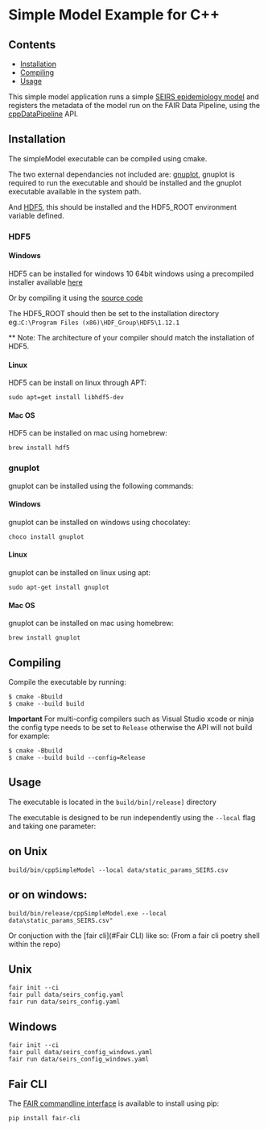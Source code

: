 # Simple Model Example for C++

## Contents
  - [Installation](#installation)
  - [Compiling](#compiling)
  - [Usage](#usage)

This simple model application runs a simple [SEIRS epidemiology model](https://www.nature.com/articles/s41592-020-0856-2) and registers the metadata of the model run on the FAIR Data Pipeline,
using the [cppDataPipeline](https://github.com/FAIRDataPipeline/cppDataPipeline) API.

## Installation
The simpleModel executable can be compiled using cmake.

The two external dependancies not included are:
[gnuplot](http://www.gnuplot.info/download.html), gnuplot is required to run the executable and should be installed and the gnuplot executable available in the system path.

And [HDF5](https://support.hdfgroup.org/ftp/HDF5/current/src/), this should be installed and the HDF5_ROOT environment variable defined.

### HDF5
#### Windows
HDF5 can be installed for windows 10 64bit windows using a precompiled installer available [here](https://support.hdfgroup.org/ftp/HDF5/releases/hdf5-1.12/hdf5-1.12.1/bin/windows/hdf5-1.12.1-Std-win10_64-vs14.zip)

Or by compiling it using the [source code](https://www.hdfgroup.org/downloads/hdf5/source-code/)

The HDF5_ROOT should then be set to the installation directory eg.:`C:\Program Files (x86)\HDF_Group\HDF5\1.12.1`

** Note: The architecture of your compiler should match the installation of HDF5.

#### Linux
HDF5 can be install on linux through APT:
```
sudo apt=get install libhdf5-dev
```

#### Mac OS
HDF5 can be installed on mac using homebrew:
```
brew install hdf5
```

### gnuplot
gnuplot can be installed using the following commands:

#### Windows
gnuplot can be installed on windows using chocolatey:
```
choco install gnuplot
```

#### Linux
gnuplot can be installed on linux using apt:
```
sudo apt-get install gnuplot
```

#### Mac OS
gnuplot can be installed on mac using homebrew:
```
brew install gnuplot
```

## Compiling
Compile the executable by running:

```
$ cmake -Bbuild
$ cmake --build build
```

**Important** For multi-config compilers such as Visual Studio xcode or ninja the config type needs to be set to `Release` otherwise the API will not build for example:
```
$ cmake -Bbuild
$ cmake --build build --config=Release
```

## Usage
The executable is located in the `build/bin[/release]` directory

The executable is designed to be run independently using the `--local` flag and taking one parameter:

## on Unix
```
build/bin/cppSimpleModel --local data/static_params_SEIRS.csv
```
## or on windows:
```
build/bin/release/cppSimpleModel.exe --local data\static_params_SEIRS.csv"
```

Or conjuction with the [fair cli](#Fair CLI) like so:
(From a fair cli poetry shell within the repo)
## Unix
```
fair init --ci
fair pull data/seirs_config.yaml
fair run data/seirs_config.yaml
```
## Windows
```
fair init --ci
fair pull data/seirs_config_windows.yaml
fair run data/seirs_config_windows.yaml
```

## Fair CLI
The [FAIR commandline interface]("https://github.com/FAIRDataPipeline/FAIR-CLI") is available to install using pip:
```
pip install fair-cli
```